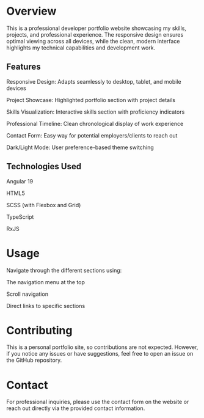 # Overview

This is a professional developer portfolio website showcasing my skills, projects, and professional experience. The responsive design ensures optimal viewing across all devices, while the clean, modern interface highlights my technical capabilities and development work.

## Features

Responsive Design: Adapts seamlessly to desktop, tablet, and mobile devices

Project Showcase: Highlighted portfolio section with project details

Skills Visualization: Interactive skills section with proficiency indicators

Professional Timeline: Clean chronological display of work experience

Contact Form: Easy way for potential employers/clients to reach out

Dark/Light Mode: User preference-based theme switching

## Technologies Used

Angular 19

HTML5

SCSS (with Flexbox and Grid)

TypeScript

RxJS

# Usage

Navigate through the different sections using:

The navigation menu at the top

Scroll navigation

Direct links to specific sections

# Contributing

This is a personal portfolio site, so contributions are not expected. However, if you notice any issues or have suggestions, feel free to open an issue on the GitHub repository.

# Contact

For professional inquiries, please use the contact form on the website or reach out directly via the provided contact information.
